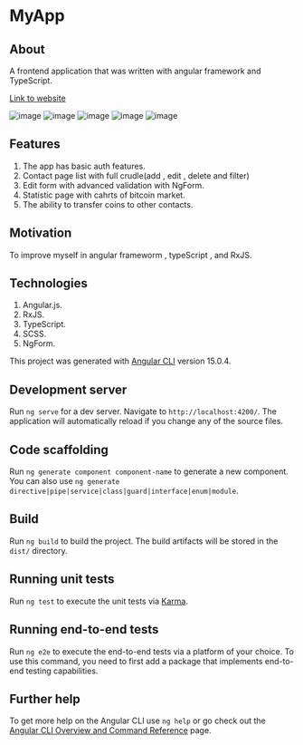 # MyApp
## About
A frontend application that was written with angular framework and TypeScript.

[Link to website](https://baruchyakubov.github.io/bitcoin-website-angular/#/)

![image](https://user-images.githubusercontent.com/114091759/224545753-7353bc95-73b6-4807-9e6e-48b15af68d28.png)
![image](https://user-images.githubusercontent.com/114091759/224545793-6455e972-9b0d-4070-921c-642a6eaa0b2c.png)
![image](https://user-images.githubusercontent.com/114091759/224545823-407c9c75-032a-41e9-956e-9ea2ca08fda1.png)
![image](https://user-images.githubusercontent.com/114091759/224545839-cf0d7581-185d-4008-9138-ac2f55f28e09.png)
![image](https://user-images.githubusercontent.com/114091759/224545747-05c24030-88f2-4b28-912a-fa49679bdd74.png)

## Features
1. The app has basic auth features.
2. Contact page list with full crudle(add , edit , delete and filter)
3. Edit form with advanced validation with NgForm.
4. Statistic page with cahrts of bitcoin market.
5. The ability to transfer coins to other contacts.

## Motivation
To improve myself in angular frameworm , typeScript , and RxJS.

## Technologies
1. Angular.js.
2. RxJS.
3. TypeScript.
4. SCSS.
5. NgForm.


This project was generated with [Angular CLI](https://github.com/angular/angular-cli) version 15.0.4.

## Development server

Run `ng serve` for a dev server. Navigate to `http://localhost:4200/`. The application will automatically reload if you change any of the source files.

## Code scaffolding

Run `ng generate component component-name` to generate a new component. You can also use `ng generate directive|pipe|service|class|guard|interface|enum|module`.

## Build

Run `ng build` to build the project. The build artifacts will be stored in the `dist/` directory.

## Running unit tests

Run `ng test` to execute the unit tests via [Karma](https://karma-runner.github.io).

## Running end-to-end tests

Run `ng e2e` to execute the end-to-end tests via a platform of your choice. To use this command, you need to first add a package that implements end-to-end testing capabilities.

## Further help

To get more help on the Angular CLI use `ng help` or go check out the [Angular CLI Overview and Command Reference](https://angular.io/cli) page.
